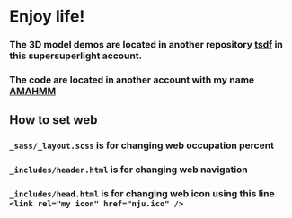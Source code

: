 # Enjoy life!

### The 3D model demos are located in another repository **[tsdf](https://github.com/softwarelight/tsdf)** in this supersuperlight account.

### The code are located in another account with my name **[AMAHMM](https://github.com/AnyiRao/AMAHMM)**

## How to set web
### ``_sass/_layout.scss`` is for changing web occupation percent 
### ``_includes/header.html`` is for changing web navigation
### ``_includes/head.html`` is for changing web icon using this line ``<link rel="my icon" href="nju.ico" />``